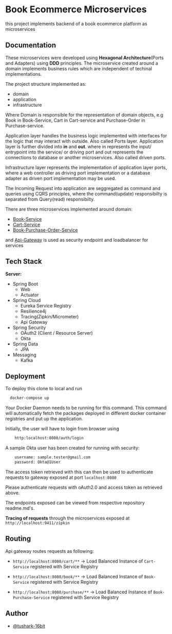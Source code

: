 
# Book Ecommerce Microservices

this project implements backend of a book ecommerce platform as microservices


## Documentation

These microservices were developed using **Hexagonal Architecture**(Ports and Adapters) using **DDD** principles. The microservice created around a domain implements business rules which are independent of techinal implementations.

The project structure implemented as:
- domain
- application
- infrastructure

Where Domain is responsible for the representation of domain objects, e.g Book in Book-Service, Cart in Cart-service and Purchase-Order in Purchase-service.

Application layer handles the business logic implemented with interfaces for the logic that may interact with outside. Also called Ports layer.
Application layer is further divided into **in** and **out**.
where in represents the input/ entrypoint into the service/ or driving port and out represents the connections to database or another microservices. Also called driven ports.

Infrastructure layer represents the implementation of application layer ports, where a web controller as driving port implementation or a database adapter as driven port implementation may be used.

The Incoming Request into application are seggregated as command and queries using CQRS principles, where the command(update) responsibilty is separated from Query(read) responsibilty.

There are three microservices implemented around domain:
- [Book-Service](https://github.com/tushark-16bit/books-microservice)
- [Cart-Service](https://github.com/tushark-16bit/cart-service)
- [Book-Purchase-Order-Service](https://github.com/tushark-16bit/book-purchase-service)

and [Api-Gateway](https://github.com/tushark-16bit/books-api-gateway) is used as security endpoint and loadbalancer for services


## Tech Stack

**Server:**
- Spring Boot
    - Web
    - Actuator
- Spring Cloud
    - Eureka Service Registry
    - Resilience4j
    - Tracing(Zipkin/Micrometer)
    - Api Gateway
- Spring Security
    - OAuth2 (Client / Resource Server)
    - Okta
- Spring Data
    - JPA
- Messaging
    - Kafka


## Deployment

To deploy this clone to local and run

```bash
  docker-compose up
```

Your Docker Daemon needs to be running for this command. This command will automatically fetch the packages deployed in different docker container registries and put up the application.

Initially, the user will have to login from browser using
```bash
    http:localhost:8080/auth/login
```
A sample Okta user has been created for running with security:

```bash
    username: sample.tester@gmail.com
    password: Okta@1User
```
The access token retrieved with this can then be used to authenticate requests to gateway exposed at port ```localhost:8080```

Please authenticate requests with oAuth2.0 and access token as retrieved above.

The endpoints exposed can be viewed from respective repository readme.md's.

**Tracing of requests** through the microservices exposed at
```http://localhost:9411/zipkin```


## Routing

Api gateway routes requests as following:

- ```http://localhost:8080/cart/**``` -> Load Balanced Instance of ```Cart-Service``` registered with Service Registry

- ```http://localhost:8080/book/**``` -> Load Balanced Instance of ```Book-Service``` registered with Service Registry

- ```http://localhost:8080/purchase/**``` -> Load Balanced Instance of ```Book-Purchase-Service``` registered with Service Registry


## Author

- [@tushark-16bit](https://github.com/tushark-16bit)


